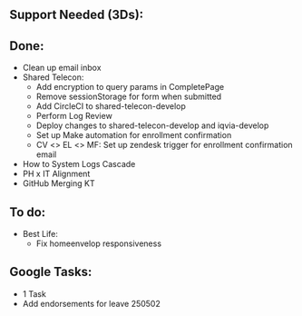 ## Support Needed (3Ds):
## Done:
  - Clean up email inbox
  - Shared Telecon:
    - Add encryption to query params in CompletePage
    - Remove sessionStorage for form when submitted
    - Add CircleCI to shared-telecon-develop
    - Perform Log Review
    - Deploy changes to shared-telecon-develop and iqvia-develop
    - Set up Make automation for enrollment confirmation
    - CV <> EL <> MF: Set up zendesk trigger for enrollment confirmation email
  - How to System Logs Cascade
  - PH x IT Alignment
  - GitHub Merging KT
## To do:
  - Best Life:
    - Fix homeenvelop responsiveness
## Google Tasks:
  - 1 Task
  - Add endorsements for leave 250502